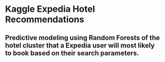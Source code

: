 # Kaggle Expedia Hotel Recommendations
## Predictive modeling using Random Forests of the hotel cluster that a Expedia user will most likely to book based on their search parameters. 
